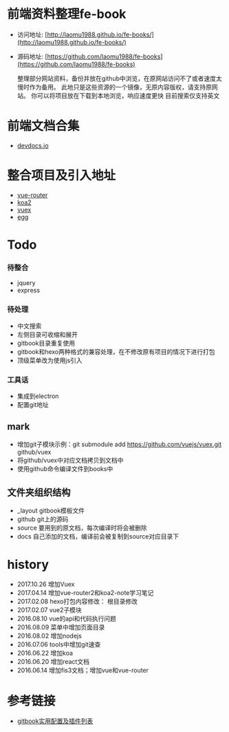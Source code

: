 **前端资料整理fe-book**
======
* 访问地址: [http://laomu1988.github.io/fe-books/](http://laomu1988.github.io/fe-books/)
* 源码地址: [https://github.com/laomu1988/fe-books](https://github.com/laomu1988/fe-books)

    整理部分网站资料，备份并放在github中浏览，在原网站访问不了或者速度太慢时作为备用。 此地只是这些资源的一个镜像，无原内容版权，请支持原网站。
    你可以将项目放在下载到本地浏览，响应速度更快
    目前搜索仅支持英文

# 前端文档合集
* [devdocs.io](http://devdocs.io)

# 整合项目及引入地址

* [vue-router](https://github.com/vuejs/vue-router/)
* [koa2](https://github.com/chenshenhai/koa2-note.git)
* [vuex](https://github.com/vuejs/vuex.git)
* [egg](https://github.com/eggjs/egg.git)

# Todo
### 待整合
* jquery
* express

### 待处理
* 中文搜索
* 左侧目录可收缩和展开
* gitbook目录重复使用
* gitbook和hexo两种格式的兼容处理，在不修改原有项目的情况下进行打包
* 顶级菜单改为使用js引入

### 工具话
* 集成到electron
* 配置git地址

## mark
* 增加git子模块示例：git submodule add https://github.com/vuejs/vuex.git github/vuex
* 将github/vuex中对应文档拷贝到文档中
* 使用github命令编译文件到books中

## 文件夹组织结构
- _layout gitbook模板文件
- github git上的源码
- source 要用到的原文档，每次编译时将会被删除
- docs 自己添加的文档，编译前会被复制到source对应目录下

# history
* 2017.10.26 增加Vuex
* 2017.04.14 增加vue-router2和koa2-note学习笔记
* 2017.02.08 hexo打包内容修改： 根目录修改
* 2017.02.07 vue2子模块
* 2016.08.10 vue的api和代码执行问题
* 2016.08.09 菜单中增加页面目录
* 2016.08.02 增加nodejs
* 2016.07.06 tools中增加git速查
* 2016.06.22 增加koa
* 2016.06.20 增加react文档
* 2016.06.14 增加fis3文档；增加vue和vue-router


# 参考链接
* [gitbook实用配置及插件列表](http://blog.csdn.net/zhangjk1993/article/details/50380403)
